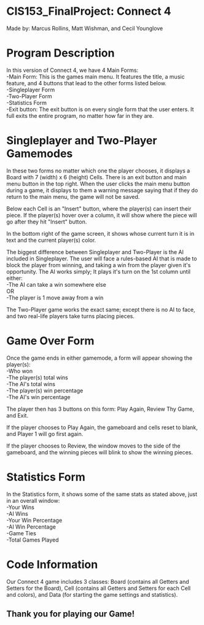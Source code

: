 # CIS153_FinalProject: Connect 4

Made by: Marcus Rollins, Matt Wishman, and Cecil Younglove  


# Program Description

In this version of Connect 4, we have 4 Main Forms:  
-Main Form: This is the games main menu. It features the title, a music feature, and 4 buttons that lead to the other forms listed below.  
-Singleplayer Form  
-Two-Player Form  
-Statistics Form  
-Exit button: The exit button is on every single form that the user enters. It full exits the entire program, no matter how far in they are. 
  
# Singleplayer and Two-Player Gamemodes

In these two forms no matter which one the player chooses, it displays a Board with 7 (width) x 6 (height) Cells. There is an exit button and main menu button in the top right. When the user clicks the main menu button during a game, it displays to them a warning message saying that if they do return to the main menu, the game will not be saved.  

Below each Cell is an "Insert" button, where the player(s) can insert their piece. If the player(s) hover over a column, it will show where the piece will go after they hit "Insert" button.  

In the bottom right of the game screen, it shows whose current turn it is in text and the current player(s) color.

The biggest difference between Singleplayer and Two-Player is the AI included in Singleplayer. The user will face a rules-based AI that is made to block the player from winning, and taking a win from the player given it's opportunity. The AI works simply; It plays it's turn on the 1st column until either:  
-The AI can take a win somewhere else  
OR  
-The player is 1 move away from a win  

The Two-Player game works the exact same; except there is no AI to face, and two real-life players take turns placing pieces.  

# Game Over Form

Once the game ends in either gamemode, a form will appear showing the player(s):  
-Who won  
-The player(s) total wins  
-The AI's total wins  
-The player(s) win percentage  
-The AI's win percentage  

The player then has 3 buttons on this form: Play Again, Review Thy Game, and Exit. 

If the player chooses to Play Again, the gameboard and cells reset to blank, and Player 1 will go first again.

If the player chooses to Review, the window moves to the side of the gameboard, and the winning pieces will blink to show the winning pieces.  

# Statistics Form

In the Statistics form, it shows some of the same stats as stated above, just in an overall window:  
-Your Wins  
-AI Wins  
-Your Win Percentage  
-AI Win Percentage  
-Game Ties  
-Total Games Played  

# Code Information  

Our Connect 4 game includes 3 classes: Board (contains all Getters and Setters for the Board), Cell (contains all Getters and Setters for each Cell and colors), and Data (for starting the game settings and statistics).  


Thank you for playing our Game!
--------------------------------
